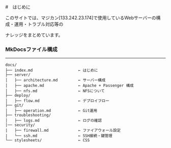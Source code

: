 #　はじめに

このサイトでは、マジカン[133.242.23.174]で使用しているWebサーバーの構成・運用・トラブル対応等の

ナレッジをまとめています。

### MkDocsファイル構成

* * *

```
docs/
├── index.md                    ← はじめに
├── server/
│   ├── architecture.md         ← サーバー構成
│   ├── apache.md               ← Apache + Passenger 構成
│   ├── nfs.md                  ← NFSについて
├── deploy/
│   ├── flow.md                 ← デプロイフロー
├── git/
│   ├── operation.md            ← Git運用
├── troubleshooting/
│   ├── logs.md                 ← ログの確認
|── security/
|   ├── firewall.md             ← ファイアウォール設定
|   └── ssh.md                  ← SSH接続・鍵管理
└── stylesheets/                ← CSS
```